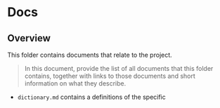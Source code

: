 # Docs

## Overview

This folder contains documents that relate to the project.

> In this document, provide the list of all documents that this folder contains, together with links to those documents and short information on what they describe.

- `dictionary.md` contains a definitions of the specific 